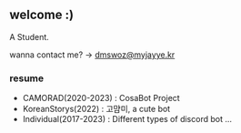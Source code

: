 ## welcome :)
A Student.

wanna contact me? -> [dmswoz@myjayye.kr](mailto:dmswoz@myjayye.kr)

### resume
- CAMORAD(2020-2023) : CosaBot Project
- KoreanStorys(2022) : 고먐미, a cute bot
- Individual(2017-2023) : Different types of discord bot ...
